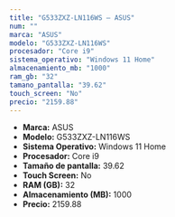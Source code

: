```yaml
---
title: "G533ZXZ-LN116WS — ASUS"
num: ""
marca: "ASUS"
modelo: "G533ZXZ-LN116WS"
procesador: "Core i9"
sistema_operativo: "Windows 11 Home"
almacenamiento_mb: "1000"
ram_gb: "32"
tamano_pantalla: "39.62"
touch_screen: "No"
precio: "2159.88"
---
```

<ul>
<li><strong>Marca:</strong> ASUS</li>
<li><strong>Modelo:</strong> G533ZXZ-LN116WS</li>
<li><strong>Sistema Operativo:</strong> Windows 11 Home</li>
<li><strong>Procesador:</strong> Core i9 </li>
<li><strong>Tamaño de pantalla:</strong> 39.62</li>
<li><strong>Touch Screen:</strong> No</li>
<li><strong>RAM (GB):</strong> 32</li>
<li><strong>Almacenamiento (MB):</strong> 1000</li>
<li><strong>Precio:</strong> 2159.88</li>
</ul>